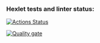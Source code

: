 ### Hexlet tests and linter status:
[![Actions Status](https://github.com/EgorDanilov95/backend-project-44/actions/workflows/hexlet-check.yml/badge.svg)](https://github.com/EgorDanilov95/backend-project-44/actions)

[![Quality gate](https://sonarcloud.io/api/project_badges/quality_gate?project=EgorDanilov95_backend-project-44)](https://sonarcloud.io/summary/new_code?id=EgorDanilov95_backend-project-44)
